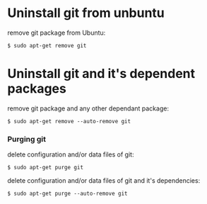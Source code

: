 # Uninstall git from unbuntu
remove git package from Ubuntu:
```
$ sudo apt-get remove git
```
# Uninstall git and it's dependent packages
remove git package and any other dependant package:
```
$ sudo apt-get remove --auto-remove git
```
### Purging git
delete configuration and/or data files of git:
```
$ sudo apt-get purge git
```
delete configuration and/or data files of git and it's dependencies:
```
$ sudo apt-get purge --auto-remove git
```
